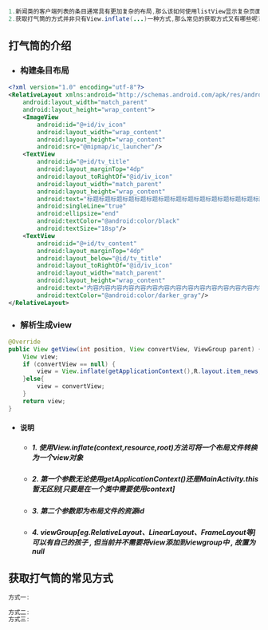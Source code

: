 ```java
1.新闻类的客户端列表的条目通常具有更加复杂的布局,那么该如何使用listView显示复杂页面呢?
2.获取打气筒的方式并非只有View.inflate(...)一种方式,那么常见的获取方式又有哪些呢?
```

## 打气筒的介绍

* ### 构建条目布局

```xml
<?xml version="1.0" encoding="utf-8"?>
<RelativeLayout xmlns:android="http://schemas.android.com/apk/res/android"
    android:layout_width="match_parent"
    android:layout_height="wrap_content">
    <ImageView
        android:id="@+id/iv_icon"
        android:layout_width="wrap_content"
        android:layout_height="wrap_content"
        android:src="@mipmap/ic_launcher"/>
    <TextView
        android:id="@+id/tv_title"
        android:layout_marginTop="4dp"
        android:layout_toRightOf="@id/iv_icon"
        android:layout_width="match_parent"
        android:layout_height="wrap_content"
        android:text="标题标题标题标题标题标题标题标题标题标题标题标题标题标题标题标题标题"
        android:singleLine="true"
        android:ellipsize="end"
        android:textColor="@android:color/black"
        android:textSize="18sp"/>
    <TextView
        android:id="@+id/tv_content"
        android:layout_marginTop="4dp"
        android:layout_below="@id/tv_title"
        android:layout_toRightOf="@id/iv_icon"
        android:layout_width="match_parent"
        android:layout_height="wrap_content"
        android:text="内容内容内容内容内容内容内容内容内容内容内容内容内容内容内容内容"
        android:textColor="@android:color/darker_gray"/>
</RelativeLayout>
```

* ### 解析生成view

```java
@Override
public View getView(int position, View convertView, ViewGroup parent) {
    View view;
    if (convertView == null) {
        view = View.inflate(getApplicationContext(),R.layout.item_news,null);
    }else{
        view = convertView;
    }
    return view;
}
```

* #### 说明

  * ##### 1. 使用View.inflate\(context,resource,root\)方法可将一个布局文件转换为一个view对象
  * ##### 2. 第一个参数无论使用getApplicationContext\(\)还是MainActivity.this暂无区别\[只要是在一个类中需要使用context\]
  * ##### 3. 第二个参数即为布局文件的资源id
  * ##### 4. viewGroup\[eg.RelativeLayout、LinearLayout、FrameLayout等\]可以有自己的孩子 , 但当前并不需要将view添加到viewgroup中 , 故置为null

## 获取打气筒的常见方式

```java
方式一:
    
方式二:
方式三:
```



